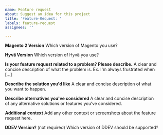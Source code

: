 ```yaml
---
name: Feature request
about: Suggest an idea for this project
title: 'Feature-Request: '
labels: feature-request
assignees: ''

---
```


**Magento 2 Version**
Which version of Magento you use?

**Hyvä Version**
Which version of Hyvä you use?

**Is your feature request related to a problem? Please describe.**
A clear and concise description of what the problem is. Ex. I'm always frustrated when [...]

**Describe the solution you'd like**
A clear and concise description of what you want to happen.

**Describe alternatives you've considered**
A clear and concise description of any alternative solutions or features you've considered.

**Additional context**
Add any other context or screenshots about the feature request here.

**DDEV Version?** (not required)
Which version of DDEV should be supported?
